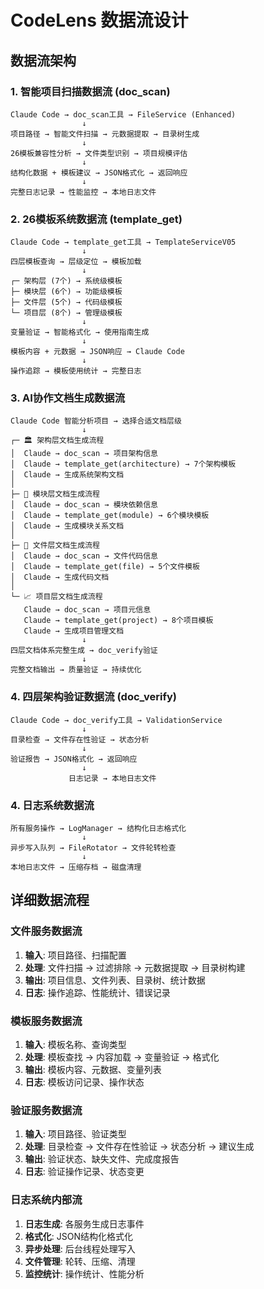 
# CodeLens 数据流设计

## 数据流架构

### 1. 智能项目扫描数据流 (doc_scan)
```
Claude Code → doc_scan工具 → FileService (Enhanced)
                ↓
项目路径 → 智能文件扫描 → 元数据提取 → 目录树生成
                ↓
26模板兼容性分析 → 文件类型识别 → 项目规模评估
                ↓
结构化数据 + 模板建议 → JSON格式化 → 返回响应
                ↓
完整日志记录 → 性能监控 → 本地日志文件
```

### 2. 26模板系统数据流 (template_get)
```
Claude Code → template_get工具 → TemplateServiceV05
                ↓
四层模板查询 → 层级定位 → 模板加载
                ↓
┌─ 架构层 (7个) → 系统级模板
├─ 模块层 (6个) → 功能级模板  
├─ 文件层 (5个) → 代码级模板
└─ 项目层 (8个) → 管理级模板
                ↓
变量验证 → 智能格式化 → 使用指南生成
                ↓
模板内容 + 元数据 → JSON响应 → Claude Code
                ↓
操作追踪 → 模板使用统计 → 完整日志
```

### 3. AI协作文档生成数据流
```
Claude Code 智能分析项目 → 选择合适文档层级
                ↓
┌─ 🏛️ 架构层文档生成流程
│  Claude → doc_scan → 项目架构信息
│  Claude → template_get(architecture) → 7个架构模板
│  Claude → 生成系统架构文档
│
├─ 🧩 模块层文档生成流程  
│  Claude → doc_scan → 模块依赖信息
│  Claude → template_get(module) → 6个模块模板
│  Claude → 生成模块关系文档
│
├─ 📄 文件层文档生成流程
│  Claude → doc_scan → 文件代码信息  
│  Claude → template_get(file) → 5个文件模板
│  Claude → 生成代码文档
│
└─ 📈 项目层文档生成流程
   Claude → doc_scan → 项目元信息
   Claude → template_get(project) → 8个项目模板
   Claude → 生成项目管理文档
                ↓
四层文档体系完整生成 → doc_verify验证
                ↓
完整文档输出 → 质量验证 → 持续优化
```

### 4. 四层架构验证数据流 (doc_verify)
```
Claude Code → doc_verify工具 → ValidationService
                ↓
目录检查 → 文件存在性验证 → 状态分析
                ↓
验证报告 → JSON格式化 → 返回响应
                ↓
             日志记录 → 本地日志文件
```

### 4. 日志系统数据流
```
所有服务操作 → LogManager → 结构化日志格式化
                ↓
异步写入队列 → FileRotator → 文件轮转检查
                ↓
本地日志文件 → 压缩存档 → 磁盘清理
```

## 详细数据流程

### 文件服务数据流
1. **输入**: 项目路径、扫描配置
2. **处理**: 文件扫描 → 过滤排除 → 元数据提取 → 目录树构建
3. **输出**: 项目信息、文件列表、目录树、统计数据
4. **日志**: 操作追踪、性能统计、错误记录

### 模板服务数据流
1. **输入**: 模板名称、查询类型
2. **处理**: 模板查找 → 内容加载 → 变量验证 → 格式化
3. **输出**: 模板内容、元数据、变量列表
4. **日志**: 模板访问记录、操作状态

### 验证服务数据流
1. **输入**: 项目路径、验证类型
2. **处理**: 目录检查 → 文件存在性验证 → 状态分析 → 建议生成
3. **输出**: 验证状态、缺失文件、完成度报告
4. **日志**: 验证操作记录、状态变更

### 日志系统内部流
1. **日志生成**: 各服务生成日志事件
2. **格式化**: JSON结构化格式化
3. **异步处理**: 后台线程处理写入
4. **文件管理**: 轮转、压缩、清理
5. **监控统计**: 操作统计、性能分析
